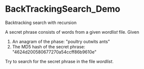 # BackTrackingSearch_Demo

Backtracking search with recursion

A secret phrase consists of words from a given *wordlist* file. Given<br>
1. An anagram of the phase: "poultry outwits ants"
2. The MD5 hash of the secret phrase: "4624d200580677270a54ccff86b9610e"

Try to search for the secret phrase in the file *wordlist*.
